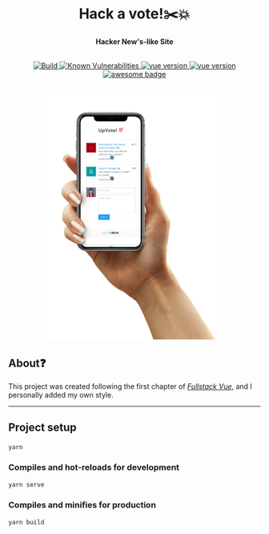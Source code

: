 <div align="center">
    <h1>Hack a vote!✂️💥</h1>
    <strong>Hacker New's-like Site</strong>
</div>
<p align="center">
    <br />
    <a href="#">
        <img src="https://circleci.com/gh/martinrey/hack-a-vote/tree/master.svg?style=svg" alt="Build" />
    </a>
    <a href="https://snyk.io/test/github/martinrey/hack-a-vote?targetFile=package.json">
        <img src="https://snyk.io/test/github/martinrey/hack-a-vote/badge.svg?targetFile=package.json" alt="Known Vulnerabilities" data-canonical-src="https://snyk.io/test/github/martinrey/hack-a-vote?targetFile=package.json" style="max-width:100%;">
    </a>
    <a href="https://vuejs.org/">
        <img src="https://img.shields.io/badge/Vue-2.5.17-brightgreen.svg" alt="vue version" />
    </a>
    <a href="https://bulma.io/">
        <img src="https://img.shields.io/badge/Bulma-0.7.2-blue.svg" alt="vue version" />
    </a>
    <a href="#">
        <img src="https://cdn.rawgit.com/sindresorhus/awesome/d7305f38d29fed78fa85652e3a63e154dd8e8829/media/badge.svg"
            alt="awesome badge" />
    </a>
</p>
<div align="center">
    <br />
    <img alt="DEV" src="mockup.png" width=350px />
</div>

## About❓️
This project was created following the first chapter of [_Fullstack Vue_][1], and I personally added my own style.

[1]: https://www.fullstack.io/vue/

<hr>

## Project setup
```
yarn
```

### Compiles and hot-reloads for development
```
yarn serve
```

### Compiles and minifies for production
```
yarn build
```
